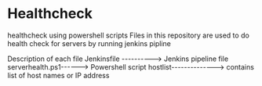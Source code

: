 # Healthcheck
healthcheck using powershell scripts
Files in this repository are used to do health check for servers by running jenkins pipline

Description of each file
Jenkinsfile ----------> Jenkins pipeline file
serverhealth.ps1------> Powershell script
hostlist--------------> contains list of host names or IP address
